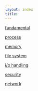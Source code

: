 ```yaml
---
layout: index
title:
---
```


[fundamental](./fundamental)

[process]()

[memory]()

[file system]()

[i/o handling]()

[security]()

[network]()
